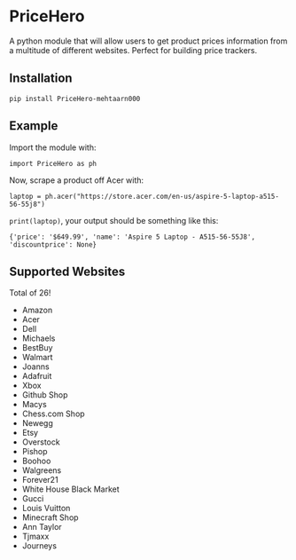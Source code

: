 # PriceHero
A python module that will allow users to get product prices information from a multitude of different websites. Perfect for building price trackers.

## Installation
`pip install PriceHero-mehtaarn000`

## Example
Import the module with:

`import PriceHero as ph`

Now, scrape a product off Acer with:

`laptop = ph.acer("https://store.acer.com/en-us/aspire-5-laptop-a515-56-55j8")`

`print(laptop)`, your output should be something like this:

`{'price': '$649.99', 'name': 'Aspire 5 Laptop - A515-56-55J8', 'discountprice': None}`

## Supported Websites
Total of 26!
- Amazon
- Acer
- Dell
- Michaels
- BestBuy
- Walmart
- Joanns
- Adafruit
- Xbox
- Github Shop
- Macys
- Chess.com Shop
- Newegg
- Etsy
- Overstock
- Pishop
- Boohoo
- Walgreens
- Forever21
- White House Black Market
- Gucci
- Louis Vuitton
- Minecraft Shop
- Ann Taylor
- Tjmaxx
- Journeys